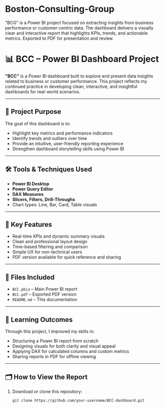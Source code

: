 # Boston-Consulting-Group
"BCG" is a Power BI project focused on extracting insights from business performance or customer-centric data. The dashboard delivers a visually clear and interactive report that highlights KPIs, trends, and actionable metrics. Exported to PDF for presentation and review.

# 📊 BCC – Power BI Dashboard Project

**"BCC"** is a Power BI dashboard built to explore and present data insights related to business or customer performance. This project reflects my continued practice in developing clean, interactive, and insightful dashboards for real-world scenarios.

---

## 🎯 Project Purpose

The goal of this dashboard is to:
- Highlight key metrics and performance indicators
- Identify trends and outliers over time
- Provide an intuitive, user-friendly reporting experience
- Strengthen dashboard storytelling skills using Power BI

---

## 🛠️ Tools & Techniques Used

- **Power BI Desktop**
- **Power Query Editor**
- **DAX Measures**
- **Slicers, Filters, Drill-Throughs**
- Chart types: Line, Bar, Card, Table visuals

---

## 🌟 Key Features

- Real-time KPIs and dynamic summary visuals  
- Clean and professional layout design  
- Time-based filtering and comparison  
- Simple UX for non-technical users  
- PDF version available for quick reference and sharing

---

## 📁 Files Included

- `BCC.pbix` – Main Power BI report  
- `BCC.pdf` – Exported PDF version  
- `README.md` – This documentation

---

## 🧠 Learning Outcomes

Through this project, I improved my skills in:
- Structuring a Power BI report from scratch
- Designing visuals for both clarity and visual appeal
- Applying DAX for calculated columns and custom metrics
- Sharing reports in PDF for offline viewing

---

## 🗂️ How to View the Report

1. Download or clone this repository:
   ```bash
   git clone https://github.com/your-username/BCC-dashboard.git
